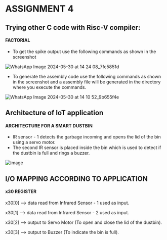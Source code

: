 # ASSIGNMENT 4

## Trying other C code with Risc-V compiler:

#### FACTORIAL
- To get the spike output use the following commands as shown in the screenshot

![WhatsApp Image 2024-05-30 at 14 24 08_7fc5851d](https://github.com/SoahamMoulree/RISC-V-Repo/assets/169994191/d5214350-e8fb-4dee-9bc2-a89eb8bb5dfb)

- To generate the assembly code use the following commands as shown in the screenshot and a assembly file will be generated in the directory where you execute the commands.

![WhatsApp Image 2024-05-30 at 14 10 52_9b655f4e](https://github.com/SoahamMoulree/RISC-V-Repo/assets/169994191/af2aee31-5dcc-42b7-9daa-67601f500a20)

## Architecture of IoT application

#### ARCHITECTURE FOR A SMART DUSTBIN

- IR sensor - 1 detects the garbage incoming and opens the lid of the bin using a servo motor.
- The second IR sensor is placed inside the bin which is used to detect if the dustbin is full and rings a buzzer. 

![image](https://github.com/SoahamMoulree/RISC-V-Repo/assets/169994191/72722780-27e8-45cf-a7f6-b0ea83c9eb84)

## I/O MAPPING ACCORDING TO APPLICATION

#### x30 REGISTER

x30[0] --> data read from Infrared Sensor - 1 used as input.

x30[1] -->  data read from Infrared Sensor - 2 used as input.

x30[2] --> output to Servo Motor (To open and close the lid of the dustbin).

x30[3] --> output to Buzzer (To indicate the bin is full).







